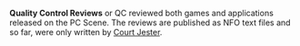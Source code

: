 **Quality Control Reviews** or QC reviewed both games and applications released on the PC Scene. The reviews are published as NFO text files and so far, were only written by [Court Jester](https://demozoo.org/sceners/78278/).